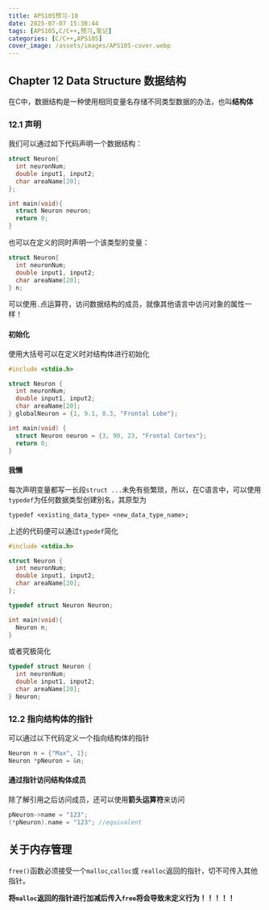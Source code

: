 ```yaml
---
title: APS105预习-10
date: 2025-07-07 15:38:44
tags: [APS105,C/C++,预习,笔记]
categories: [C/C++,APS105]
cover_image: /assets/images/APS105-cover.webp
---
```


## Chapter 12 Data Structure 数据结构

在C中，数据结构是一种使用相同变量名存储不同类型数据的办法，也叫**结构体**

### 12.1 声明

我们可以通过如下代码声明一个数据结构：

```c
struct Neuron{
  int neuronNum;
  double input1, input2;
  char areaName[20];
};

int main(void){
  struct Neuron neuron;
  return 0;
}
```

也可以在定义的同时声明一个该类型的变量：

```c
struct Neuron{
  int neuronNum;
  double input1, input2;
  char areaName[20];
} n;
```

可以使用`.`点运算符，访问数据结构的成员，就像其他语言中访问对象的属性一样！

#### 初始化

使用大括号可以在定义时对结构体进行初始化

```c
#include <stdio.h>

struct Neuron {
  int neuronNum;
  double input1, input2;
  char areaName[20];
} globalNeuron = {1, 9.1, 8.3, "Frontal Lobe"};

int main(void) {
  struct Neuron neuron = {3, 90, 23, "Frontal Cortex"};
  return 0;
}
```

#### 我懒

每次声明变量都写一长段`struct ...`未免有些繁琐，所以，在C语言中，可以使用`typedef`为任何数据类型创建别名，其原型为

```
typedef <existing_data_type> <new_data_type_name>;
```

上述的代码便可以通过`typedef`简化

```c
#include <stdio.h>

struct Neuron {
  int neuronNum;
  double input1, input2;
  char areaName[20];
};

typedef struct Neuron Neuron;

int main(void){
  Neuron n;
}
```

或者究极简化

```C
typedef struct Neuron {
  int neuronNum;
  double input1, input2;
  char areaName[20];
} Neuron;
```

### 12.2 指向结构体的指针

可以通过以下代码定义一个指向结构体的指针

```c
Neuron n = {"Max", 1};
Neuron *pNeuron = &n;
```

#### 通过指针访问结构体成员

除了解引用之后访问成员，还可以使用**箭头运算符**来访问

```c
pNeuron->name = "123";
(*pNeuron).name = "123"; //equivalent
```

## 关于内存管理

`free()`函数必须接受一个`malloc`,`calloc`或 `realloc`返回的指针，切不可传入其他指针。

**将`malloc`返回的指针进行加减后传入`free`将会导致未定义行为！！！！！**

